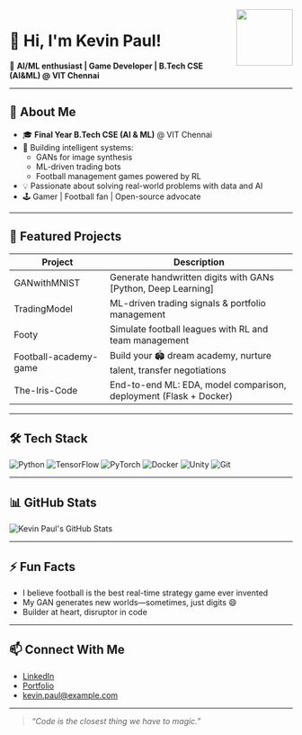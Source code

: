 <img src="https://media.giphy.com/media/SWoSkN6DxTszqIKEqv/giphy.gif" width="100" align="right">

# 👋 Hi, I'm Kevin Paul!

🚀 **AI/ML enthusiast | Game Developer | B.Tech CSE (AI&ML) @ VIT Chennai**

---

## 🌟 About Me
- 🎓 **Final Year B.Tech CSE (AI & ML)** @ VIT Chennai
- 🧠 Building intelligent systems:
  - GANs for image synthesis
  - ML-driven trading bots
  - Football management games powered by RL
- 💡 Passionate about solving real-world problems with data and AI
- 🕹️ Gamer | Football fan | Open-source advocate

---

## 🚀 Featured Projects
| Project          | Description                                                             |
|------------------|-------------------------------------------------------------------------|
| GANwithMNIST     | Generate handwritten digits with GANs [Python, Deep Learning]            |
| TradingModel     | ML-driven trading signals & portfolio management                        |
| Footy            | Simulate football leagues with RL and team management                   |
| Football-academy-game | Build your 🏟️ dream academy, nurture talent, transfer negotiations     |
| The-Iris-Code    | End-to-end ML: EDA, model comparison, deployment (Flask + Docker)       |

---

## 🛠️ Tech Stack  
![Python](https://img.shields.io/badge/-Python-3776AB?logo=python&logoColor=white)
![TensorFlow](https://img.shields.io/badge/-TensorFlow-FF6F00?logo=tensorflow&logoColor=white)
![PyTorch](https://img.shields.io/badge/-PyTorch-EE4C2C?logo=pytorch&logoColor=white)
![Docker](https://img.shields.io/badge/-Docker-2496ED?logo=docker&logoColor=white)
![Unity](https://img.shields.io/badge/-Unity-000000?logo=unity&logoColor=white)
![Git](https://img.shields.io/badge/-Git-F05032?logo=git&logoColor=white)

---

## 📊 GitHub Stats
![Kevin Paul's GitHub Stats](https://github-readme-stats.vercel.app/api?username=x-Kevin-Paul-x&show_icons=true&theme=dark)

---

## ⚡ Fun Facts
- I believe football is the best real-time strategy game ever invented
- My GAN generates new worlds—sometimes, just digits 😄
- Builder at heart, disruptor in code

---

## 📫 Connect With Me
- [LinkedIn](https://www.linkedin.com/in/kevin-paul-31887476)
- [Portfolio](https://www.kevinpaul.xyz/)
- kevin.paul@example.com

---

> *“Code is the closest thing we have to magic.”*

